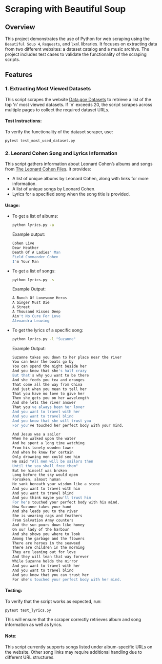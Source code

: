 # Scraping with Beautiful Soup

## Overview
This project demonstrates the use of Python for web scraping using the `Beautiful Soup 4`, `Requests`, and `lxml` libraries. It focuses on extracting data from two different websites: a dataset catalog and a music archive. The project includes test cases to validate the functionality of the scraping scripts.

## Features

### 1. Extracting Most Viewed Datasets
This script scrapes the website [Data.gov Datasets](https://catalog.data.gov/dataset?q=&sort=views_recent+desc) to retrieve a list of the top 'n' most viewed datasets. If 'n' exceeds 20, the script scrapes across multiple pages to collect the required dataset URLs.

#### Test Instructions:
To verify the functionality of the dataset scraper, use:
```bash
pytest test_most_used_dataset.py
```

### 2. Leonard Cohen Song and Lyrics Information
This script gathers information about Leonard Cohen’s albums and songs from [The Leonard Cohen Files](https://www.leonardcohenfiles.com/songind.html). It provides:

- A list of unique albums by Leonard Cohen, along with links for more information.
- A list of unique songs by Leonard Cohen.
- Lyrics for a specified song when the song title is provided.

#### Usage:
- To get a list of albums:
  ```bash
  python lyrics.py -a
  ```
  Example output:
  ```bash
  Cohen Live
  Dear Heather
  Death Of A Ladies' Man
  Field Commander Cohen
  I'm Your Man
  ```

- To get a list of songs:
  ```bash
  python lyrics.py -s
  ```
  Example Output:
  ```bash
  A Bunch Of Lonesome Heros
  A Singer Must Die
  A Street
  A Thousand Kisses Deep
  Ain't No Cure For Love
  Alexandra Leaving
  ```
  
- To get the lyrics of a specific song:
  ```bash
  python lyrics.py -l "Suzanne"
  ```
  Example Output:
  ```bash
  Suzanne takes you down to her place near the river 
  You can hear the boats go by 
  You can spend the night beside her 
  And you know that she's half crazy 
  But that's why you want to be there 
  And she feeds you tea and oranges 
  That come all the way from China 
  And just when you mean to tell her 
  That you have no love to give her 
  Then she gets you on her wavelength 
  And she lets the river answer 
  That you've always been her lover 
  And you want to travel with her 
  And you want to travel blind 
  And you know that she will trust you 
  For you've touched her perfect body with your mind. 
  
  And Jesus was a sailor 
  When he walked upon the water 
  And he spent a long time watching 
  From his lonely wooden tower 
  And when he knew for certain 
  Only drowning men could see him 
  He said "All men will be sailors then 
  Until the sea shall free them" 
  But he himself was broken 
  Long before the sky would open 
  Forsaken, almost human 
  He sank beneath your wisdom like a stone 
  And you want to travel with him 
  And you want to travel blind 
  And you think maybe you'll trust him 
  For he's touched your perfect body with his mind. 
  Now Suzanne takes your hand 
  And she leads you to the river 
  She is wearing rags and feathers 
  From Salvation Army counters 
  And the sun pours down like honey 
  On our lady of the harbour 
  And she shows you where to look 
  Among the garbage and the flowers 
  There are heroes in the seaweed 
  There are children in the morning 
  They are leaning out for love 
  And they will lean that way forever 
  While Suzanne holds the mirror 
  And you want to travel with her 
  And you want to travel blind 
  And you know that you can trust her 
  For she's touched your perfect body with her mind.
  ```

#### Testing:
To verify that the script works as expected, run:

```bash
pytest test_lyrics.py
```

This will ensure that the scraper correctly retrieves album and song information as well as lyrics.

#### Note:
This script currently supports songs listed under album-specific URLs on the website. Other song links may require additional handling due to different URL structures.




